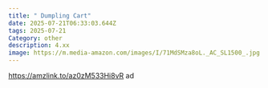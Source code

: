```yaml
---
title: " Dumpling Cart"
date: 2025-07-21T06:33:03.644Z
tags: 2025-07-21
Category: other
description: 4.xx
image: https://m.media-amazon.com/images/I/71MdSMza8oL._AC_SL1500_.jpg
---
```

https://amzlink.to/az0zM533Hi8vR ad